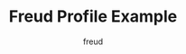 ---
title: 'Freud Profile Example'
author: "freud"
order: 1
template: coltrane/profile_example.html
active: disabled
publish_date: 2024-1-14 20:20:01
---